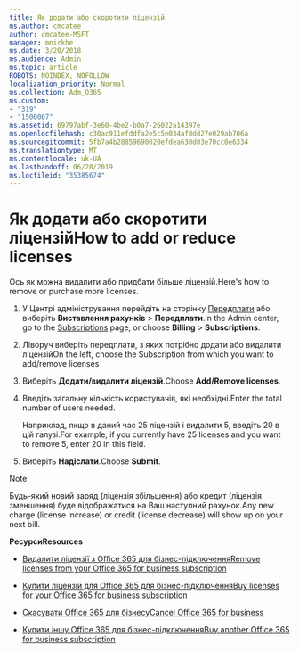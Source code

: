 ```yaml
---
title: Як додати або скоротити ліцензій
ms.author: cmcatee
author: cmcatee-MSFT
manager: mnirkhe
ms.date: 3/20/2018
ms.audience: Admin
ms.topic: article
ROBOTS: NOINDEX, NOFOLLOW
localization_priority: Normal
ms.collection: Adm_O365
ms.custom:
- "319"
- "1500007"
ms.assetid: 69797abf-3e60-4be2-b0a7-26022a14397e
ms.openlocfilehash: c30ac911efddfa2e5c5e034af0dd27e029ab706a
ms.sourcegitcommit: 5fb7a4b28859690020efdea630d03e70cc0e6334
ms.translationtype: MT
ms.contentlocale: uk-UA
ms.lasthandoff: 06/28/2019
ms.locfileid: "35385674"
---
```

# <a name="how-to-add-or-reduce-licenses"></a><span data-ttu-id="17a4a-102">Як додати або скоротити ліцензій</span><span class="sxs-lookup"><span data-stu-id="17a4a-102">How to add or reduce licenses</span></span>

<span data-ttu-id="17a4a-103">Ось як можна видалити або придбати більше ліцензій.</span><span class="sxs-lookup"><span data-stu-id="17a4a-103">Here's how to remove or purchase more licenses.</span></span>
  
1. <span data-ttu-id="17a4a-104">У Центрі адміністрування перейдіть на сторінку [Передплати](https://go.microsoft.com/fwlink/p/?linkid=842054) або виберіть **Виставлення рахунків** \> **Передплати**.</span><span class="sxs-lookup"><span data-stu-id="17a4a-104">In the Admin center, go to the [Subscriptions](https://go.microsoft.com/fwlink/p/?linkid=842054) page, or choose **Billing** \> **Subscriptions**.</span></span>

2. <span data-ttu-id="17a4a-105">Ліворуч виберіть передплати, з яких потрібно додати або видалити ліцензій</span><span class="sxs-lookup"><span data-stu-id="17a4a-105">On the left, choose the Subscription from which you want to add/remove licenses</span></span>

3. <span data-ttu-id="17a4a-106">Виберіть **Додати/видалити ліцензій**.</span><span class="sxs-lookup"><span data-stu-id="17a4a-106">Choose **Add/Remove licenses**.</span></span>

4. <span data-ttu-id="17a4a-107">Введіть загальну кількість користувачів, які необхідні.</span><span class="sxs-lookup"><span data-stu-id="17a4a-107">Enter the total number of users needed.</span></span>

    <span data-ttu-id="17a4a-108">Наприклад, якщо в даний час 25 ліцензій і видалити 5, введіть 20 в цій галузі.</span><span class="sxs-lookup"><span data-stu-id="17a4a-108">For example, if you currently have 25 licenses and you want to remove 5, enter 20 in this field.</span></span>

5. <span data-ttu-id="17a4a-109">Виберіть **Надіслати**.</span><span class="sxs-lookup"><span data-stu-id="17a4a-109">Choose **Submit**.</span></span>

> [!NOTE]
> <span data-ttu-id="17a4a-110">Будь-який новий заряд (ліцензія збільшення) або кредит (ліцензія зменшення) буде відображатися на Ваш наступний рахунок.</span><span class="sxs-lookup"><span data-stu-id="17a4a-110">Any new charge (license increase) or credit (license decrease) will show up on your next bill.</span></span>
  
 <span data-ttu-id="17a4a-111">**Ресурси**</span><span class="sxs-lookup"><span data-stu-id="17a4a-111">**Resources**</span></span>
  
- [<span data-ttu-id="17a4a-112">Видалити ліцензії з Office 365 для бізнес-підключення</span><span class="sxs-lookup"><span data-stu-id="17a4a-112">Remove licenses from your Office 365 for business subscription</span></span>](https://support.office.com/article/9c64d127-e2dd-4ecc-81f5-2f87e5a74803)

- [<span data-ttu-id="17a4a-113">Купити ліцензій для Office 365 для бізнес-підключення</span><span class="sxs-lookup"><span data-stu-id="17a4a-113">Buy licenses for your Office 365 for business subscription</span></span>](https://support.office.com/article/36081d8d-b3fa-4948-8c34-e217bba825e1)

- [<span data-ttu-id="17a4a-114">Скасувати Office 365 для бізнесу</span><span class="sxs-lookup"><span data-stu-id="17a4a-114">Cancel Office 365 for business</span></span>](https://support.office.com/article/b1bc0bef-4608-4601-813a-cdd9f746709a)

- [<span data-ttu-id="17a4a-115">Купити іншу Office 365 для бізнес-підключення</span><span class="sxs-lookup"><span data-stu-id="17a4a-115">Buy another Office 365 for business subscription</span></span>](https://support.office.com/article/fab3b86c-3359-4042-8692-5d4dc7550b7c)
